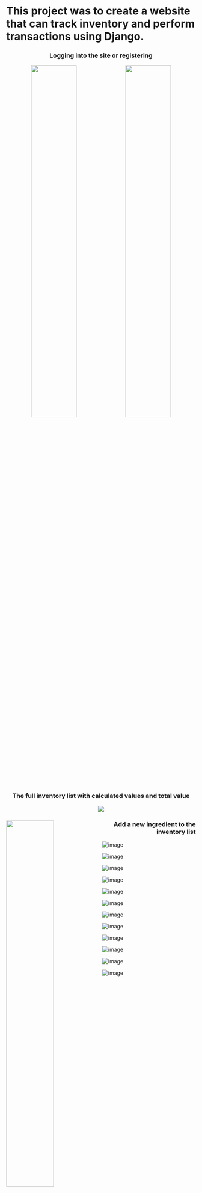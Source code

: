 <h1>This project was to create a website that can track inventory and perform transactions using Django.</h1>

<div align='center'>
  <h3>Logging into the site or registering</h3>
  <image width='49%' src="https://github.com/user-attachments/assets/89a30e7c-a7dc-4fc3-98ef-db58ae529066"> 
  <image width='49%' src="https://github.com/user-attachments/assets/2d6de9d5-5a0d-485a-89cf-2286349a29be">
</div>
    
<div align='center'>
  <h3>The full inventory list with calculated values and total value</h3>
  <img src="https://github.com/user-attachments/assets/c019444b-8871-4fc0-9bf0-1a3ff3ed46ec">
</div>

<div>
  <img width='50%' align='left' src='https://github.com/user-attachments/assets/b79612af-4282-4d96-8f17-ffdfaa174322'>
  <h3 align='right'>Add a new ingredient to the inventory list</h3>
  <img width='50%' align='right' src='https://github.com/user-attachments/assets/aa35c758-68c7-4593-935b-344dfccaf0a5'
</div>


![image](https://github.com/user-attachments/assets/c04c2476-bbe8-444b-be68-2aa7bb1831bb)

![image](https://github.com/user-attachments/assets/e9c90c80-1d17-424d-826e-c6a2a13ce4f3)


![image](https://github.com/user-attachments/assets/3b9a90f0-18fa-40b8-bab3-7901ed3f9564)


![image](https://github.com/user-attachments/assets/04a12791-5de5-4f58-bd03-8857fd03a5fb)

![image](https://github.com/user-attachments/assets/ce6743a9-66dd-4801-aa8e-51637b5b2ac3)


![image](https://github.com/user-attachments/assets/2f871093-85e2-406c-8d0b-f521f774006f)

![image](https://github.com/user-attachments/assets/dadebda0-a62a-4ee7-b6a8-5cad9db91d94)

![image](https://github.com/user-attachments/assets/b6739c92-709f-44e2-9551-298b17e0c396)

![image](https://github.com/user-attachments/assets/94a16dc1-690d-48ec-a34f-8ea20b48e398)

![image](https://github.com/user-attachments/assets/87cb9d4f-44bd-4c4a-9548-6da11715ab1a)

![image](https://github.com/user-attachments/assets/83089316-e82b-4fae-a6fe-f4dfdbc168c8)

![image](https://github.com/user-attachments/assets/58cc9924-7f33-4445-a49d-da5522ac49a5)
